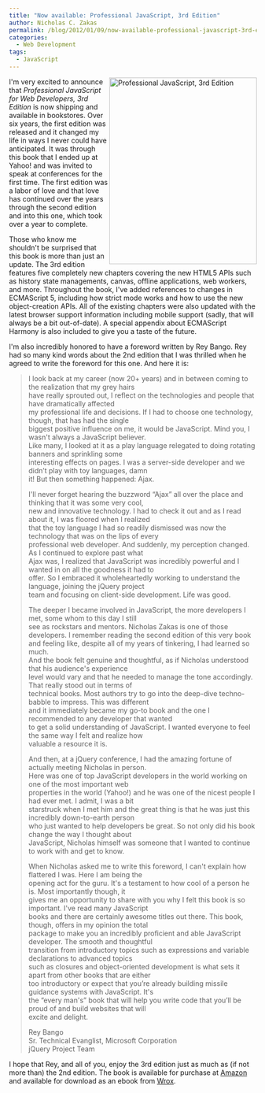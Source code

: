 ```yaml
---
title: "Now available: Professional JavaScript, 3rd Edition"
author: Nicholas C. Zakas
permalink: /blog/2012/01/09/now-available-professional-javascript-3rd-edition/
categories:
  - Web Development
tags:
  - JavaScript
---
```

[<img src="/images/posts/2012/01/profjsbig.jp_.jpg" alt="Professional JavaScript, 3rd Edition" width="300" height="379" align="right" />][1]I'm very excited to announce that <cite>Professional JavaScript for Web Developers, 3rd Edition</cite> is now shipping and available in bookstores. Over six years, the first edition was released and it changed my life in ways I never could have anticipated. It was through this book that I ended up at Yahoo! and was invited to speak at conferences for the first time. The first edition was a labor of love and that love has continued over the years through the second edition and into this one, which took over a year to complete.

Those who know me shouldn't be surprised that this book is more than just an update. The 3rd edition features five completely new chapters covering the new HTML5 APIs such as history state managements, canvas, offline applications, web workers, and more. Throughout the book, I've added references to changes in ECMAScript 5, including how strict mode works and how to use the new object-creation APIs. All of the existing chapters were also updated with the latest browser support information including mobile support (sadly, that will always be a bit out-of-date). A special appendix about ECMAScript Harmony is also included to give you a taste of the future.

I'm also incredibly honored to have a foreword written by Rey Bango. Rey had so many kind words about the 2nd edition that I was thrilled when he agreed to write the foreword for this one. And here it is:

> I look back at my career (now 20+ years) and in between coming to the realization that my grey hairs  
> have really sprouted out, I reflect on the technologies and people that have dramatically affected  
> my professional life and decisions. If I had to choose one technology, though, that has had the single  
> biggest positive influence on me, it would be JavaScript. Mind you, I wasn't always a JavaScript believer.  
> Like many, I looked at it as a play language relegated to doing rotating banners and sprinkling some  
> interesting effects on pages. I was a server-side developer and we didn’t play with toy languages, damn  
> it! But then something happened: Ajax.
> 
> I'll never forget hearing the buzzword &#8220;Ajax&#8221; all over the place and thinking that it was some very cool,  
> new and innovative technology. I had to check it out and as I read about it, I was floored when I realized  
> that the toy language I had so readily dismissed was now the technology that was on the lips of every  
> professional web developer. And suddenly, my perception changed. As I continued to explore past what  
> Ajax was, I realized that JavaScript was incredibly powerful and I wanted in on all the goodness it had to  
> offer. So I embraced it wholeheartedly working to understand the language, joining the jQuery project  
> team and focusing on client-side development. Life was good.
> 
> The deeper I became involved in JavaScript, the more developers I met, some whom to this day I still  
> see as rockstars and mentors. Nicholas Zakas is one of those developers. I remember reading the second edition of this very book and feeling like, despite all of my years of tinkering, I had learned so much.  
> And the book felt genuine and thoughtful, as if Nicholas understood that his audience's experience  
> level would vary and that he needed to manage the tone accordingly. That really stood out in terms of  
> technical books. Most authors try to go into the deep-dive techno-babble to impress. This was different  
> and it immediately became my go-to book and the one I recommended to any developer that wanted  
> to get a solid understanding of JavaScript. I wanted everyone to feel the same way I felt and realize how  
> valuable a resource it is.
> 
> And then, at a jQuery conference, I had the amazing fortune of actually meeting Nicholas in person.  
> Here was one of top JavaScript developers in the world working on one of the most important web  
> properties in the world (Yahoo!) and he was one of the nicest people I had ever met. I admit, I was a bit  
> starstruck when I met him and the great thing is that he was just this incredibly down-to-earth person  
> who just wanted to help developers be great. So not only did his book change the way I thought about  
> JavaScript, Nicholas himself was someone that I wanted to continue to work with and get to know.
> 
> When Nicholas asked me to write this foreword, I can't explain how flattered I was. Here I am being the  
> opening act for the guru. It's a testament to how cool of a person he is. Most importantly though, it  
> gives me an opportunity to share with you why I felt this book is so important. I've read many JavaScript  
> books and there are certainly awesome titles out there. This book, though, offers in my opinion the total  
> package to make you an incredibly proficient and able JavaScript developer. The smooth and thoughtful  
> transition from introductory topics such as expressions and variable declarations to advanced topics  
> such as closures and object-oriented development is what sets it apart from other books that are either  
> too introductory or expect that you’re already building missile guidance systems with JavaScript. It's  
> the &#8220;every man's&#8221; book that will help you write code that you’ll be proud of and build websites that will  
> excite and delight.
> 
> Rey Bango  
> Sr. Technical Evanglist, Microsoft Corporation  
> jQuery Project Team 

I hope that Rey, and all of you, enjoy the 3rd edition just as much as (if not more than) the 2nd edition. The book is available for purchase at [Amazon][1] and available for download as an ebook from [Wrox][2].

 [1]: http://www.amazon.com/Professional-JavaScript-Developers-Nicholas-Zakas/dp/1118026691/ref=sr_1_13?tag=nczonline-20
 [2]: http://www.wrox.com/WileyCDA/WroxTitle/Professional-JavaScript-for-Web-Developers-3rd-Edition.productCd-1118222199.html
